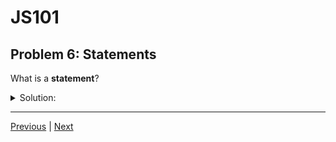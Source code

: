 # JS101
## Problem 6: Statements

What is a **statement**?

<details>
<summary>Solution:</summary>

Statements often include expressions as part of their syntax, but the statement itself is not an expression -- its value cannot be captured and reused later in your code. An example of a JavaScript statement is the variable declaration.

</details>

---

[Previous](05.md) | [Next](07.md)
